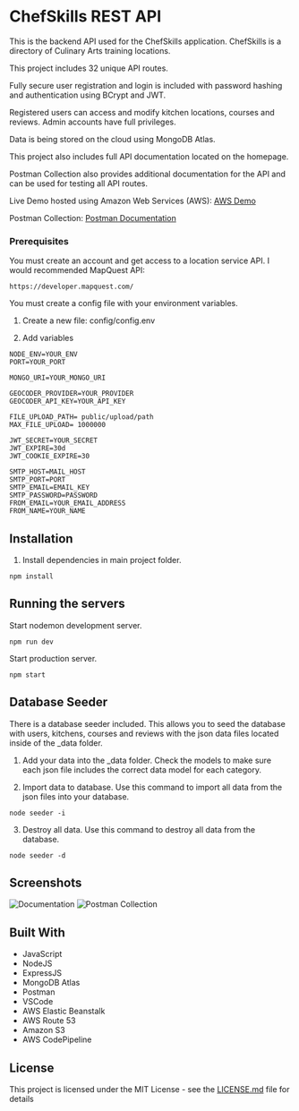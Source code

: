 # ChefSkills REST API

This is the backend API used for the ChefSkills application. ChefSkills is a directory of Culinary Arts training locations.

This project includes 32 unique API routes.

Fully secure user registration and login is included with password hashing and authentication using BCrypt and JWT.

Registered users can access and modify kitchen locations, courses and reviews. Admin accounts have full privileges.

Data is being stored on the cloud using MongoDB Atlas.

This project also includes full API documentation located on the homepage.

Postman Collection also provides additional documentation for the API and can be used for testing all API routes.

Live Demo hosted using Amazon Web Services (AWS): [AWS Demo](https://www.chefskillsapi.com "AWS Demo")

Postman Collection: [Postman Documentation](https://documenter.getpostman.com/view/7246128/SW7c37ZU "Postman Documentation")

### Prerequisites

You must create an account and get access to a location service API. I would recommended MapQuest API:

```
https://developer.mapquest.com/
```

You must create a config file with your environment variables.

1. Create a new file: config/config.env

2. Add variables

```
NODE_ENV=YOUR_ENV
PORT=YOUR_PORT

MONGO_URI=YOUR_MONGO_URI

GEOCODER_PROVIDER=YOUR_PROVIDER
GEOCODER_API_KEY=YOUR_API_KEY

FILE_UPLOAD_PATH= public/upload/path
MAX_FILE_UPLOAD= 1000000

JWT_SECRET=YOUR_SECRET
JWT_EXPIRE=30d
JWT_COOKIE_EXPIRE=30

SMTP_HOST=MAIL_HOST
SMTP_PORT=PORT
SMTP_EMAIL=EMAIL_KEY
SMTP_PASSWORD=PASSWORD
FROM_EMAIL=YOUR_EMAIL_ADDRESS
FROM_NAME=YOUR_NAME
```

## Installation

1. Install dependencies in main project folder.

```
npm install
```

## Running the servers

Start nodemon development server.

```
npm run dev
```

Start production server.

```
npm start
```

## Database Seeder

There is a database seeder included. This allows you to seed the database with users, kitchens, courses and reviews with the json data files located inside of the \_data folder.

1. Add your data into the \_data folder. Check the models to make sure each json file includes the correct data model for each category.

2. Import data to database. Use this command to import all data from the json files into your database.

```
node seeder -i
```

3. Destroy all data. Use this command to destroy all data from the database.

```
node seeder -d
```

## Screenshots

![Documentation](https://i.imgur.com/A7K4ZNW.png "Documentation")
![Postman Collection](https://i.imgur.com/napUpMg.png "Postman Collection")

## Built With

- JavaScript
- NodeJS
- ExpressJS
- MongoDB Atlas
- Postman
- VSCode
- AWS Elastic Beanstalk
- AWS Route 53
- Amazon S3
- AWS CodePipeline

## License

This project is licensed under the MIT License - see the [LICENSE.md](LICENSE.md) file for details
